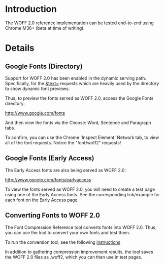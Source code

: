 # Introduction #

The WOFF 2.0 reference implementation can be tested end-to-end using Chrome M36+ (beta at time of writing).

# Details #

## Google Fonts (Directory) ##

Support for WOFF 2.0 has been enabled in the dynamic serving path.  Specifically, for the
[&text=](https://developers.google.com/fonts/docs/getting_started#Optimizing_Requests) requests which are heavily used by the directory to show dynamic font previews.

Thus, to preview the fonts served as WOFF 2.0, access the Google Fonts directory:

http://www.google.com/fonts

And then view the fonts via the Choose: Word, Sentence and Paragraph tabs.

To confirm, you can use the Chrome 'Inspect Element' Network tab, to view all of the font requests.  Notice the "font/woff2" requests!

## Google Fonts (Early Access) ##

The Early Access fonts are also being served as WOFF 2.0:

http://www.google.com/fonts/earlyaccess

To view the fonts served as WOFF 2.0, you will need to create a test page using one of the Early Access fonts.  See the corresponding link/example for each font on the Early Access page.

## Converting Fonts to WOFF 2.0 ##

The Font Compression Reference tool converts fonts into WOFF 2.0.  Thus, you can use the tool to convert your own fonts and test them.

To run the conversion tool, see the following
[instructions](gathering_compression_improvement_numbers.md)

In addition to gathering compression improvement results, the tool saves the WOFF 2.0 files as .woff2, which you can then use in test pages.